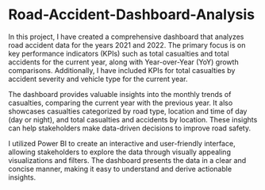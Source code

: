 # Road-Accident-Dashboard-Analysis


In this project, I have created a comprehensive dashboard that analyzes road accident data for the years 2021 and 2022. The primary focus is on key performance indicators (KPIs) such as total casualties and total accidents for the current year, along with Year-over-Year (YoY) growth comparisons. 
Additionally, I have included KPIs for total casualties by accident severity and vehicle type for the current year.

The dashboard provides valuable insights into the monthly trends of casualties, comparing the current year with the previous year. It also showcases casualties categorized by road type, location and time of day (day or night), and total casualties and accidents by location. These insights can help stakeholders make data-driven decisions to improve road safety.

I utilized Power BI to create an interactive and user-friendly interface, allowing stakeholders to explore the data through visually appealing visualizations and filters. The dashboard presents the data in a clear and concise manner, making it easy to understand and derive actionable insights.
